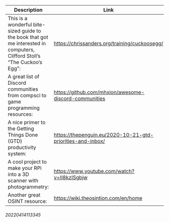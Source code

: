 Description | Link
------------ | ------------
This is a wonderful bite-sized guide to the book that got me interested in computers, Clifford Stoll’s “The Cuckoo’s Egg”: | https://chrissanders.org/training/cuckoosegg/
A great list of Discord communities from compsci to game programming resources: | https://github.com/mhxion/awesome-discord-communities
A nice primer to the Getting Things Done (GTD) productivity system: | https://thepenguin.eu/2020-10-21-gtd-priorities-and-inbox/
A cool project to make your RPi into a 3D scanner with photogrammetry: | https://www.youtube.com/watch?v=II8kzISgbjw
Another great OSINT resource: | https://wiki.theosintion.com/en/home
###### 20220414113345
